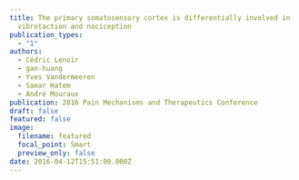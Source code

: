 ```yaml
---
title: The primary somatosensory cortex is differentially involved in
  vibrotaction and nociception
publication_types:
  - "1"
authors:
  - Cédric Lenoir
  - gan-huang
  - Yves Vandermeeren
  - Samar Hatem
  - André Mouraux
publication: 2016 Pain Mechanisms and Therapeutics Conference
draft: false
featured: false
image:
  filename: featured
  focal_point: Smart
  preview_only: false
date: 2016-04-12T15:51:00.000Z
---
```

